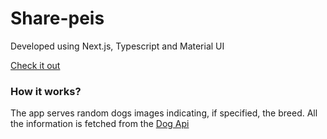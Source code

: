 # Share-peis

Developed using Next.js, Typescript and Material UI

[Check it out](https://share-peis.vercel.app/)

### How it works?

The app serves random dogs images indicating, if specified, the breed. All the information is fetched from the [Dog Api](https://dog.ceo/dog-api/)
